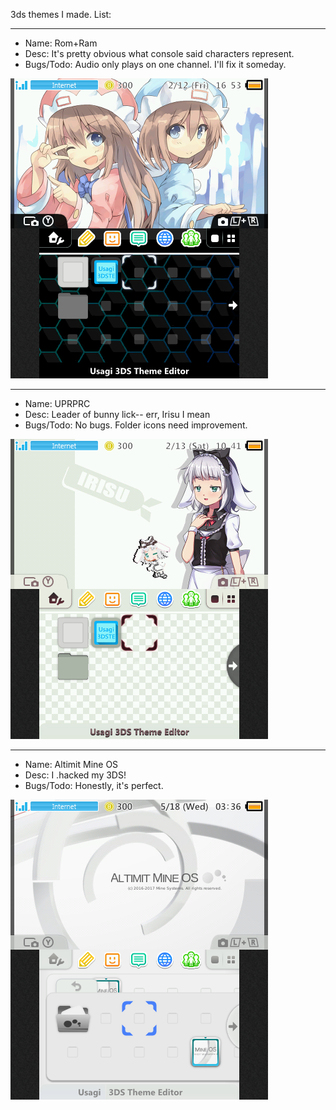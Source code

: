 3ds themes I made. List:

---------

* Name: Rom+Ram
* Desc: It's pretty obvious what console said characters represent.
* Bugs/Todo: Audio only plays on one channel. I'll fix it someday.
 
![Rom+Ram Theme](https://raw.githubusercontent.com/chaoskagami/customization/master/3ds/Rom+Ram/preview.png)

---------

* Name: UPRPRC
* Desc: Leader of bunny lick-- err, Irisu I mean
* Bugs/Todo: No bugs. Folder icons need improvement.
 
![UPRPRC Theme](https://raw.githubusercontent.com/chaoskagami/customization/master/3ds/UPRPRC/preview.png)

---------

* Name: Altimit Mine OS
* Desc: I .hacked my 3DS!
* Bugs/Todo: Honestly, it's perfect.
 
![UPRPRC Theme](https://raw.githubusercontent.com/chaoskagami/customization/master/3ds/altimitmine/preview.png)
